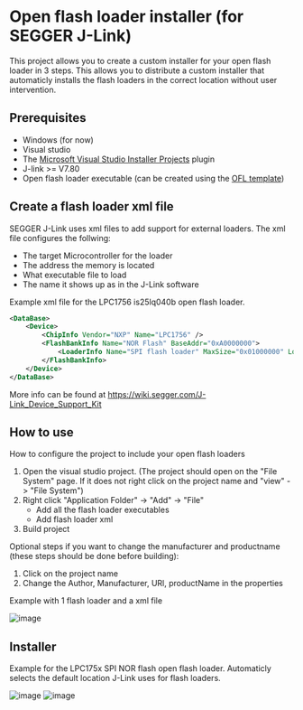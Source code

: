 # Open flash loader installer (for SEGGER J-Link)
This project allows you to create a custom installer for your open flash loader in 3 steps. This allows you to distribute a custom installer that automaticly installs the flash loaders in the correct location without user intervention.

## Prerequisites
* Windows (for now)
* Visual studio
* The [Microsoft Visual Studio Installer Projects](https://marketplace.visualstudio.com/items?itemName=VisualStudioClient.MicrosoftVisualStudio2022InstallerProjects) plugin
* J-link >= V7.80
* Open flash loader executable (can be created using the [OFL template](https://github.com/itzandroidtab/open_flashloader_template))

## Create a flash loader xml file
SEGGER J-Link uses xml files to add support for external loaders. The xml file configures the follwing:
* The target Microcontroller for the loader
* The address the memory is located
* What executable file to load
* The name it shows up as in the J-Link software

Example xml file for the LPC1756 is25lq040b open flash loader.
```xml
<DataBase>
    <Device>
        <ChipInfo Vendor="NXP" Name="LPC1756" />
        <FlashBankInfo Name="NOR Flash" BaseAddr="0xA0000000">
            <LoaderInfo Name="SPI flash loader" MaxSize="0x01000000" Loader="flash_loader.elf" LoaderType="FLASH_ALGO_TYPE_OPEN" />
        </FlashBankInfo>
    </Device>
</DataBase>
```

More info can be found at https://wiki.segger.com/J-Link_Device_Support_Kit

## How to use
How to configure the project to include your open flash loaders

1. Open the visual studio project. (The project should open on the "File System" page. If it does not right click on the project name and "view" -> "File System")
2. Right click "Application Folder" -> "Add" -> "File"
    * Add all the flash loader executables
    * Add flash loader xml 
3. Build project

Optional steps if you want to change the manufacturer and productname (these steps should be done before building):
1. Click on the project name
2. Change the Author, Manufacturer, URl, productName in the properties

Example with 1 flash loader and a xml file

![image](https://github.com/itzandroidtab/open_flashloader_installer/assets/9889898/5f2b59df-c6fc-409a-ba8b-6a80c4cb2c67)

## Installer
Example for the LPC175x SPI NOR flash open flash loader. Automaticly selects the default location J-Link uses for flash loaders.


![image](https://github.com/itzandroidtab/open_flashloader_installer/assets/9889898/940a95b5-58c0-4a27-9160-5be183f42aec)
![image](https://github.com/itzandroidtab/open_flashloader_installer/assets/9889898/75fb4e3b-a250-404b-87f9-094d0b22c9cb)

